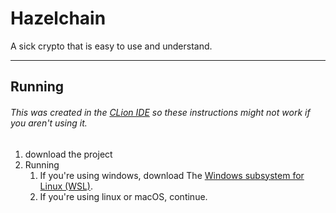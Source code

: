 # Hazelchain

A sick crypto that is easy to use and understand.

---

## Running
###### This was created in the [CLion IDE](https://www.jetbrains.com/clion/) so these instructions might not work if you aren't using it.

1. download the project
2. Running
    1. If you're using windows, download The [Windows subsystem for Linux (WSL)](https://docs.microsoft.com/en-us/windows/wsl/).
    2. If you're using linux or macOS, continue.
    
